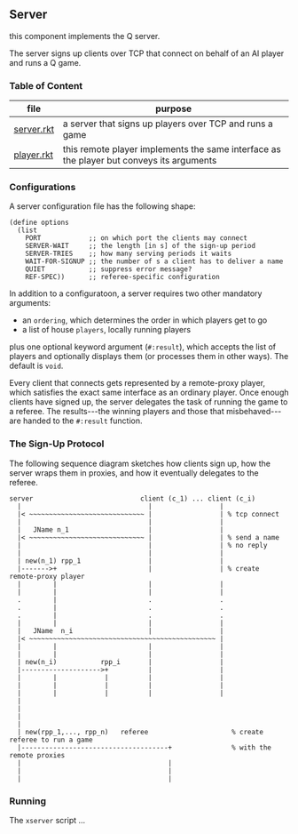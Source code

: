 ## Server 

this component implements the Q server. 

The server signs up clients over TCP that connect on behalf of an AI
player and runs a Q game. 

### Table of Content


| file | purpose |
|--------------------- | ------- |
| [server.rkt](server.rkt) | a server that signs up players over TCP and runs a game | 
| [player.rkt](player.rkt) | this remote player implements the same interface as the player but conveys its arguments | 



### Configurations 

A server configuration file has the following shape:

```
(define options
  (list
    PORT            ;; on which port the clients may connect 
    SERVER-WAIT     ;; the length [in s] of the sign-up period 
    SERVER-TRIES    ;; how many serving periods it waits 
    WAIT-FOR-SIGNUP ;; the number of s a client has to deliver a name
    QUIET           ;; suppress error message? 
    REF-SPEC))      ;; referee-specific configuration 
```

In addition to a configuratoon, a server requires two other mandatory
arguments:

- an `ordering`, which determines the order in which players get to go
- a list of house `players`, locally running players

plus one optional keyword argument (`#:result`), which accepts the
list of players and optionally displays them (or processes them in
other ways). The default is `void`.

Every client that connects gets represented by a remote-proxy player,
which satisfies the exact same interface as an ordinary player. Once
enough clients have signed up, the server delegates the task of
running the game to a referee. The results---the winning players and
those that misbehaved---are handed to the `#:result` function.

### The Sign-Up Protocol

The following sequence diagram sketches how clients sign up, how the
server wraps them in proxies, and how it eventually delegates to the
referee. 

```
server                           client (c_1) ... client (c_i)
  |                                |                 | 
  |< ~~~~~~~~~~~~~~~~~~~~~~~~~~~~~ |                 | % tcp connect 
  |                                |                 |
  |   JName n_1                    |                 | 
  |< ~~~~~~~~~~~~~~~~~~~~~~~~~~~~~ |                 | % send a name 
  |                                |                 | % no reply 
  |                                |                 |
  | new(n_1) rpp_1                 |                 |
  |------->+                       |                 | % create remote-proxy player 
  |        |                       |                 |
  |        |                       |                 |
  .        |                       .                 .
  .        |                       .                 .
  .        |                       .                 .
  |        |                       |                 |
  |   JName  n_i                   |                 | 
  |< ~~~~~~~~~~~~~~~~~~~~~~~~~~~~~~~~~~~~~~~~~~~~~~~ | 
  |        |                       |                 |
  |        |                       |                 |
  | new(n_i)           rpp_i       |                 |
  |-------------------->+          |                 |
  |        |            |          |                 |
  |        |            |          |                 |
  |        |            |          |                 |
  |
  |
  |
  |
  | new(rpp_1,..., rpp_n)   referee                     % create referee to run a game 
  |-------------------------------------+               % with the remote proxies
  |                                     |
  |                                     |
  |                                     |
```

### Running

The `xserver` script ... 
